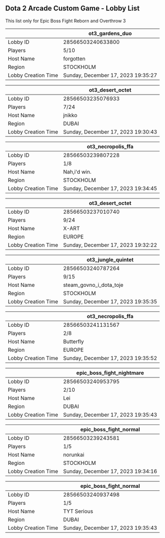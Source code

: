 ## Dota 2 Arcade Custom Game - Lobby List

This list only for Epic Boss Fight Reborn and Overthrow 3

|  | ot3_gardens_duo |
| ------ | ------ |
| Lobby ID | 28566503240633800 |
| Players | 5/10 |
| Host Name | forgotten |
| Region | STOCKHOLM |
| Lobby Creation Time | Sunday, December 17, 2023 19:35:27 |


|  | ot3_desert_octet |
| ------ | ------ |
| Lobby ID | 28566503235076933 |
| Players | 7/24 |
| Host Name | jnikko |
| Region | DUBAI |
| Lobby Creation Time | Sunday, December 17, 2023 19:30:43 |


|  | ot3_necropolis_ffa |
| ------ | ------ |
| Lobby ID | 28566503239807228 |
| Players | 1/8 |
| Host Name | Nah,i'd win. |
| Region | STOCKHOLM |
| Lobby Creation Time | Sunday, December 17, 2023 19:34:45 |


|  | ot3_desert_octet |
| ------ | ------ |
| Lobby ID | 28566503237010740 |
| Players | 9/24 |
| Host Name | X-ART |
| Region | EUROPE |
| Lobby Creation Time | Sunday, December 17, 2023 19:32:22 |


|  | ot3_jungle_quintet |
| ------ | ------ |
| Lobby ID | 28566503240787264 |
| Players | 9/15 |
| Host Name | steam_govno_i_dota_toje |
| Region | STOCKHOLM |
| Lobby Creation Time | Sunday, December 17, 2023 19:35:35 |


|  | ot3_necropolis_ffa |
| ------ | ------ |
| Lobby ID | 28566503241131567 |
| Players | 2/8 |
| Host Name | Butterfly |
| Region | EUROPE |
| Lobby Creation Time | Sunday, December 17, 2023 19:35:52 |


|  | epic_boss_fight_nightmare |
| ------ | ------ |
| Lobby ID | 28566503240953795 |
| Players | 2/10 |
| Host Name | Lei |
| Region | DUBAI |
| Lobby Creation Time | Sunday, December 17, 2023 19:35:43 |


|  | epic_boss_fight_normal |
| ------ | ------ |
| Lobby ID | 28566503239243581 |
| Players | 1/5 |
| Host Name | norunkai |
| Region | STOCKHOLM |
| Lobby Creation Time | Sunday, December 17, 2023 19:34:16 |


|  | epic_boss_fight_normal |
| ------ | ------ |
| Lobby ID | 28566503240937498 |
| Players | 1/5 |
| Host Name | TYT Serious |
| Region | DUBAI |
| Lobby Creation Time | Sunday, December 17, 2023 19:35:43 |


